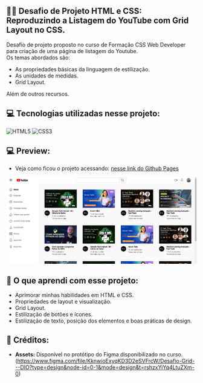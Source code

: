 ## 🏋️‍♂️ Desafio de Projeto HTML e CSS: Reproduzindo a Listagem do YouTube com Grid Layout no CSS.

Desafio de projeto proposto no curso de Formação CSS Web Developer para criação de uma página de listagem do Youtube. <br>
Os temas abordados são:<br>  
- As propriedades básicas da linguagem de estilização.
- As unidades de medidas. 
- Grid Layout.<br>

Além de outros recursos.

## 💻 Tecnologias utilizadas nesse projeto:

<div style="display: inline_block">
  <img alt="HTML5" src="https://img.shields.io/badge/HTML5-E34F26?style=for-the-badge&logo=html5&logoColor=white">
  <img alt="CSS3" src="https://img.shields.io/badge/CSS3-1572B6?style=for-the-badge&logo=css3&logoColor=white">
</div>

## 💻 Preview:
- Veja como ficou o projeto acessando: [nesse link do Github Pages](https://ernandesneponuceno.github.io/Reproduzindo-a-Listagem-do-YouTube-com-Grid-Layout/)
  
![Imagem do Projeto](assets/Img/tela.png)

## 🤔 O que aprendi com esse projeto:
- Aprimorar minhas habilidades em HTML e CSS.
- Propriedades de layout e visualização.
- Grid Layout.
- Estilização de botões e ícones.
- Estilização de texto, posição dos elementos e boas práticas de design.

## 📌 Créditos:
- **Assets:** Disponível no protótipo do Figma disponibilizado no curso.(https://www.figma.com/file/KknwioExyqKD3D2eSVFrcW/Desafio-Grid---DIO?type=design&node-id=0-1&mode=design&t=rshzxYiYq4LtuZXm-0)



